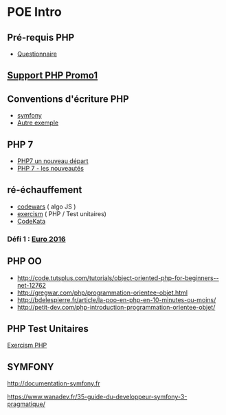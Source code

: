 # POE Intro

## Pré-requis PHP
- [Questionnaire](http://goo.gl/forms/moGYbWbc3cjFQ2Pk1)

## [Support PHP Promo1](1_php_les_bases.md)

## Conventions d'écriture PHP
- <a href="http://symfony.com/doc/current/contributing/code/standards.html" target="_blank">symfony</a>
- <a href="http://www.php-fig.org/psr/psr-2/" target="_blank">Autre exemple</a>

## PHP 7
- <a href="http://linuxfr.org/news/sortie-de-php-7-0-un-nouveau-depart" target="_blank">PHP7 un nouveau départ</a>
- <a href="http://php.net/manual/fr/migration70.new-features.php" target="_blank">PHP 7 - les nouveautés</a>

## ré-échauffement

- <a href="https://www.codewars.com/" target="_blank">codewars</a> ( algo JS )
- <a href="http://exercism.io/languages/php" target="_blank">exercism</a> ( PHP / Test unitaires)
- <a href="http://codekata.pragprog.com" target="_blank">CodeKata</a>

### Défi 1 : <a href="exercices/euro2016/README.md" target="_blank">Euro 2016</a>

## PHP OO
- http://code.tutsplus.com/tutorials/object-oriented-php-for-beginners--net-12762
- http://gregwar.com/php/programmation-orientee-objet.html
- http://bdelespierre.fr/article/la-poo-en-php-en-10-minutes-ou-moins/
- http://petit-dev.com/php-introduction-programmation-orientee-objet/

## PHP Test Unitaires

<a href="http://exercism.io/languages/php" target="_blank">Exercism PHP</a>

## SYMFONY
http://documentation-symfony.fr

https://www.wanadev.fr/35-guide-du-developpeur-symfony-3-pragmatique/